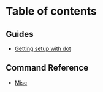 # Table of contents

## Guides

* [Getting setup with dot](README.md)

## Command Reference

* [Misc](command-reference/misc.md)
